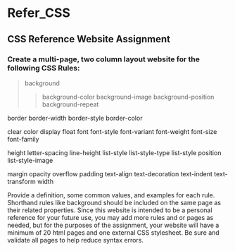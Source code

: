 # Refer_CSS

## CSS Reference Website Assignment

### Create a multi-page, two column layout website for the following CSS Rules:

> background
>> background-color
>> background-image	
>> background-position
>> background-repeat

border
border-width
border-style
border-color

clear
color
display
float
font
font-style
font-variant
font-weight
font-size
font-family

height
letter-spacing
line-height
list-style
list-style-type
list-style position
list-style-image

margin
opacity
overflow
padding
text-align
text-decoration
text-indent
text-transform
width
 
Provide a definition, some common values, and examples for each rule. Shorthand rules like background should be included on the same page as their related properties. Since this website is intended to be a personal reference for your future use, you may add more rules and or pages as needed, but for the purposes of the assignment, your website will have a minimum of 20 html pages and one external CSS stylesheet. Be sure and validate all pages to help reduce syntax errors.
